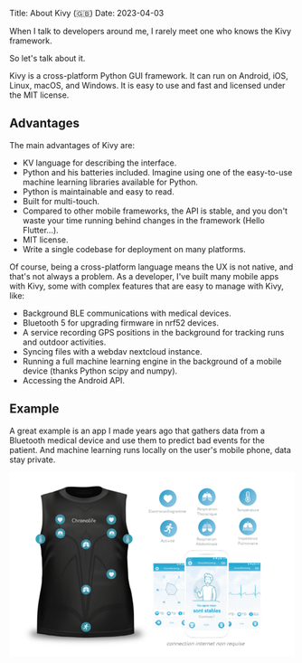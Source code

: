 Title: About Kivy (🇬🇧)
Date: 2023-04-03

When I talk to developers around me, I rarely meet one who knows the Kivy framework.

So let's talk about it.

Kivy is a cross-platform Python GUI framework. It can run on Android, iOS, Linux, macOS, and Windows. It is easy to use and fast and licensed under the MIT license.

## Advantages

The main advantages of Kivy are:

- KV language for describing the interface.
- Python and his batteries included. Imagine using one of the easy-to-use machine learning libraries available for Python.
- Python is maintainable and easy to read.
- Built for multi-touch.
- Compared to other mobile frameworks, the API is stable, and you don't waste your time running behind changes in the framework (Hello Flutter...).
- MIT license.
- Write a single codebase for deployment on many platforms.

Of course, being a cross-platform language means the UX is not native, and that's not always a problem. As a developer, I've built many mobile apps with Kivy, some with complex features that are easy to manage with Kivy, like:

- Background BLE communications with medical devices.
- Bluetooth 5 for upgrading firmware in nrf52 devices.
- A service recording GPS positions in the background for tracking runs and outdoor activities.
- Syncing files with a webdav nextcloud instance.
- Running a full machine learning engine in the background of a mobile device (thanks Python scipy and numpy).
- Accessing the Android API.

## Example

A great example is an app I made years ago that gathers data from a Bluetooth medical device and use them to predict bad events for the patient. And machine learning runs locally on the user's mobile phone, data stay private.

![ChronoMonitoring](images/chronomonitoring.png)
